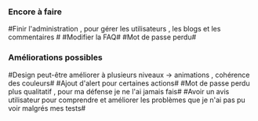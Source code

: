 ### Encore à faire ###

#Finir l'administration , pour gérer les utilisateurs , les blogs et les commentaires #
#Modifier la FAQ#
#Mot de passe perdu#

### Améliorations possibles ###

#Design peut-être améliorer à plusieurs niveaux -> animations , cohérence des couleurs#
#Ajout d'alert pour certaines actions#
#Mot de passe perdu plus qualitatif , pour ma défense je ne l'ai jamais fais#
#Avoir un avis utilisateur pour comprendre et améliorer les problèmes que je n'ai pas pu voir malgrés mes tests#
